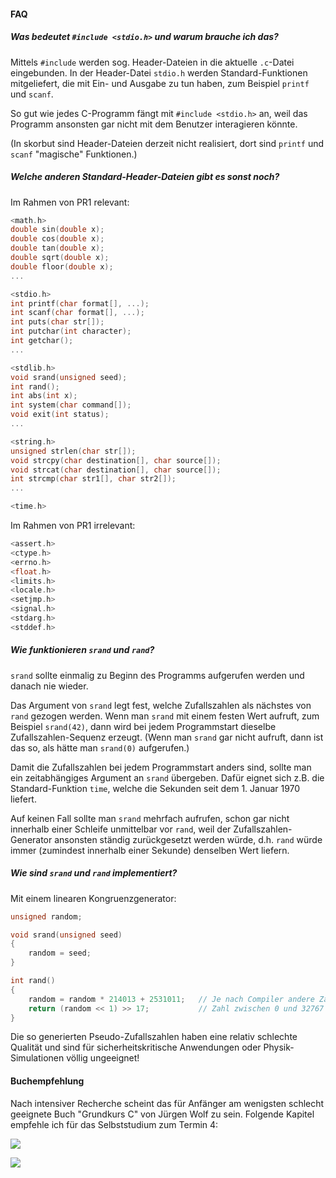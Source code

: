 #### FAQ

##### Was bedeutet `#include <stdio.h>` und warum brauche ich das?

Mittels `#include` werden sog. Header-Dateien in die aktuelle `.c`-Datei eingebunden.
In der Header-Datei `stdio.h` werden Standard-Funktionen mitgeliefert,
die mit Ein- und Ausgabe zu tun haben, zum Beispiel `printf` und `scanf`.

So gut wie jedes C-Programm fängt mit `#include <stdio.h>` an,
weil das Programm ansonsten gar nicht mit dem Benutzer interagieren könnte.

(In skorbut sind Header-Dateien derzeit nicht realisiert, dort sind `printf` und `scanf` "magische" Funktionen.)

##### Welche anderen Standard-Header-Dateien gibt es sonst noch?

Im Rahmen von PR1 relevant:
```C
<math.h>
double sin(double x);
double cos(double x);
double tan(double x);
double sqrt(double x);
double floor(double x);
...

<stdio.h>
int printf(char format[], ...);
int scanf(char format[], ...);
int puts(char str[]);
int putchar(int character);
int getchar();
...

<stdlib.h>
void srand(unsigned seed);
int rand();
int abs(int x);
int system(char command[]);
void exit(int status);
...

<string.h>
unsigned strlen(char str[]);
void strcpy(char destination[], char source[]);
void strcat(char destination[], char source[]);
int strcmp(char str1[], char str2[]);
...

<time.h>
```
Im Rahmen von PR1 irrelevant:
```C
<assert.h>
<ctype.h>
<errno.h>
<float.h>
<limits.h>
<locale.h>
<setjmp.h>
<signal.h>
<stdarg.h>
<stddef.h>
```

##### Wie funktionieren `srand` und `rand`?

`srand` sollte einmalig zu Beginn des Programms aufgerufen werden und danach nie wieder.

Das Argument von `srand` legt fest, welche Zufallszahlen als nächstes von `rand` gezogen werden.
Wenn man `srand` mit einem festen Wert aufruft, zum Beispiel `srand(42)`,
dann wird bei jedem Programmstart dieselbe Zufallszahlen-Sequenz erzeugt.
(Wenn man `srand` gar nicht aufruft, dann ist das so, als hätte man `srand(0)` aufgerufen.)

Damit die Zufallszahlen bei jedem Programmstart anders sind, sollte man ein zeitabhängiges Argument an `srand` übergeben.
Dafür eignet sich z.B. die Standard-Funktion `time`, welche die Sekunden seit dem 1. Januar 1970 liefert.

Auf keinen Fall sollte man `srand` mehrfach aufrufen,
schon gar nicht innerhalb einer Schleife unmittelbar vor `rand`,
weil der Zufallszahlen-Generator ansonsten ständig zurückgesetzt werden würde,
d.h. `rand` würde immer (zumindest innerhalb einer Sekunde) denselben Wert liefern.

##### Wie sind `srand` und `rand` implementiert?

Mit einem linearen Kongruenzgenerator:
```C
unsigned random;

void srand(unsigned seed)
{
    random = seed;
}

int rand()
{
    random = random * 214013 + 2531011;   // Je nach Compiler andere Zahlen
    return (random << 1) >> 17;           // Zahl zwischen 0 und 32767
}
```
Die so generierten Pseudo-Zufallszahlen haben eine relativ schlechte Qualität
und sind für sicherheitskritische Anwendungen oder Physik-Simulationen völlig ungeeignet!

#### Buchempfehlung

Nach intensiver Recherche scheint das für Anfänger am wenigsten schlecht geeignete Buch "Grundkurs C" von Jürgen Wolf zu sein. Folgende Kapitel empfehle ich für das Selbststudium zum Termin 4:

![](http://i.imgur.com/Cag4XrN.png)

![](http://i.imgur.com/yhiCVrl.png)
